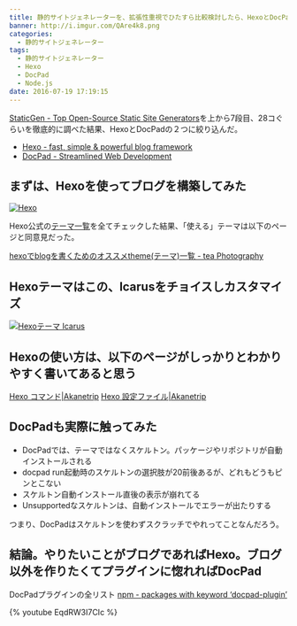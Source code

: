 ```yaml
---
title: 静的サイトジェネレーターを、拡張性重視でひたすら比較検討したら、HexoとDocPadの二択だった
banner: http://i.imgur.com/QAre4k8.png
categories:
  - 静的サイトジェネレーター
tags:
  - 静的サイトジェネレーター
  - Hexo
  - DocPad
  - Node.js
date: 2016-07-19 17:19:15
---
```

[StaticGen \- Top Open\-Source Static Site Generators](https://www.staticgen.com/)を上から7段目、28コぐらいを徹底的に調べた結果、HexoとDocPadの２つに絞り込んだ。
- [Hexo \- fast, simple & powerful blog framework](https://hexo.io/)
- [DocPad \- Streamlined Web Development](http://docpad.org/)

## まずは、Hexoを使ってブログを構築してみた
[![Hexo](http://i.imgur.com/35jOjbk.png)](https://hexo.io/)

Hexo公式の[テーマ一覧](https://hexo.io/themes/)を全てチェックした結果、「使える」テーマは以下のページと同意見だった。

[hexoでblogを書くためのオススメtheme\(テーマ\)一覧 \- tea Photography](https://tea3.github.io/p/hexo-blog-theme-16/)

## Hexoテーマはこの、Icarusをチョイスしカスタマイズ
[![Hexoテーマ Icarus](http://i.imgur.com/wMuHZym.png)](https://github.com/ppoffice/hexo-theme-icarus)

## Hexoの使い方は、以下のページがしっかりとわかりやすく書いてあると思う
[Hexo コマンド\|Akanetrip](http://hatobane.github.io/hexo/hexo-command/)
[Hexo 設定ファイル\|Akanetrip](http://hatobane.github.io/hexo/Hexo-config/)

## DocPadも実際に触ってみた
- DocPadでは、テーマではなくスケルトン。パッケージやリポジトリが自動インストールされる
- docpad run起動時のスケルトンの選択肢が20前後あるが、どれもどうもピンとこない
- スケルトン自動インストール直後の表示が崩れてる
- Unsupportedなスケルトンは、自動インストールでエラーが出たりする
  
つまり、DocPadはスケルトンを使わずスクラッチでやれってことなんだろう。

## 結論。やりたいことがブログであればHexo。ブログ以外を作りたくてプラグインに惚れればDocPad
DocPadプラグインの全リスト
[npm \- packages with keyword ‘docpad-plugin’](https://www.npmjs.com/browse/keyword/docpad-plugin)
  
{% youtube EqdRW3I7CIc %}
